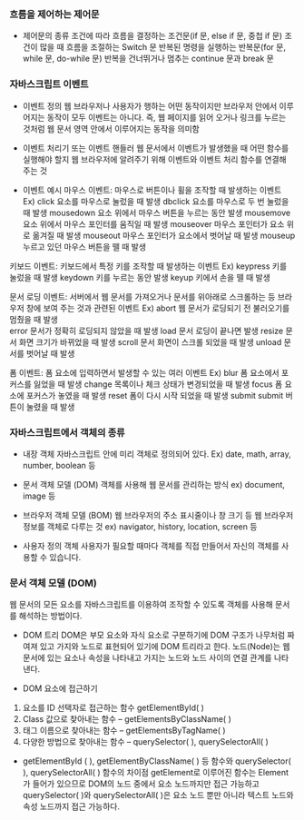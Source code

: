 ### 흐름을 제어하는 제어문
- 제어문의 종류
조건에 따라 흐름을 결정하는 조건문(if 문, else if 문, 중첩 if 문)
조건이 많을 때 흐름을 조절하는 Switch 문
반복된 명령을 실행하는 반복문(for 문, while 문, do-while 문)
반복을 건너뛰거나 멈추는 continue 문과 break 문


### 자바스크립트 이벤트
- 이벤트 정의
웹 브라우저나 사용자가 행하는 어떤 동작이지만 브라우저 안에서 이루어지는 동작이 모두 이벤트는 아니다.
즉, 웹 페이지를 읽어 오거나 링크를 누르는 것처럼 웹 문서 영역 안에서 이루어지는 동작을 의미함

- 이벤트 처리기 또는 이벤트 핸들러
웹 문서에서 이벤트가 발생했을 때 어떤 함수를 실행해야 할지 웹 브라우저에 
알려주기 위해 이벤트와 이벤트 처리 함수를 연결해 주는 것

- 이벤트 예시
마우스 이벤트: 마우스로 버튼이나 휠을 조작할 때 발생하는 이벤트
Ex) click 요소를 마우스로 눌렀을 때 발생
    dbclick 요소를 마우스로 두 번 눌렀을 때 발생
    mousedown 요소 위에서 마우스 버튼을 누르는 동안 발생
    mousemove 요소 위에서 마우스 포인터를 움직일 때 발생
    mouseover 마우스 포인터가 요소 위로 옮겨질 때 발생
    mouseout  마우스 포인터가 요소에서 벗어날 때 발생
    mouseup   누르고 있던 마우스 버튼을 뗄 때 발생

키보드 이벤트: 키보드에서 특정 키를 조작할 때 발생하는 이벤트
Ex) keypress  키를 눌렀을 때 발생
    keydown   키를 누르는 동안 발생
    keyup     키에서 손을 뗄 때 발생

문서 로딩 이벤트: 서버에서 웹 문서를 가져오거나 문서를 위아래로 스크롤하는 등 브라우저 창에 보여 주는 것과 관련된 이벤트
Ex) abort     웹 문서가 로딩되기 전 불러오기를 멈췄을 때 발생  
    error     문서가 정확히 로딩되지 않았을 때 발생
    load      문서 로딩이 끝나면 발생
    resize    문서 화면 크기가 바뀌었을 때 발생
    scroll    문서 화면이 스크롤 되었을 때 발생
    unload    문서를 벗어날 때 발생

폼 이벤트: 폼 요소에 입력하면서 발생할 수 있는 여러 이벤트
Ex) blur      폼 요소에서 포커스를 잃었을 때 발생
    change    목록이나 체크 상태가 변경되었을 때 발생
    focus     폼 요소에 포커스가 놓였을 때 발생
    reset     폼이 다시 시작 되었을 때 발생
    submit    submit 버튼이 눌렸을 때 발생

### 자바스크립트에서 객체의 종류
- 내장 객체
자바스크립트 안에 미리 객체로 정의되어 있다. Ex) date, math, array, number, boolean 등

- 문서 객체 모델 (DOM)
객체를 사용해 웹 문서를 관리하는 방식 ex) document, image 등

- 브라우저 객체 모델 (BOM)
웹 브라우저의 주소 표시줄이나 창 크기 등 웹 브라우저 정보를 객체로 다루는 것 
ex) navigator, history, location, screen 등

- 사용자 정의 객체
사용자가 필요할 때마다 객체를 직접 만들어서 자신의 객체를 사용할 수 있습니다. 

### 문서 객체 모델 (DOM)
웹 문서의 모든 요소를 자바스크립트를 이용하여 조작할 수 있도록 객체를 사용해 문서를 해석하는 방법이다.

- DOM 트리
DOM은 부모 요소와 자식 요소로 구분하기에 
DOM 구조가 나무처럼 짜여져 있고 가지와 노드로 표현되어 있기에 DOM 트리라고 한다.
노드(Node)는 웹 문서에 있는 요소나 속성을 나타내고 가지는 노드와 노드 사이의 연결 관계를 나타낸다.

- DOM 요소에 접근하기
1. 요소를 ID 선택자로 접근하는 함수 getElementById( )
2. Class 값으로 찾아내는 함수 – getElementsByClassName( )  
3. 태그 이름으로 찾아내는 함수 – getElementsByTagName( )
4. 다양한 방법으로 찾아내는 함수 – querySelector( ), querySelectorAll( )

- getElementById ( ), getElementByClassName( ) 등 함수와 querySelector( ), querySelectorAll( ) 함수의 차이점
getElement로 이루어진 함수는 Element가 들어가 있으므로 DOM의 노드 중에서 요소 노드까지만 접근 가능하고
querySelector( )와 querySelectorAll( )은 요소 노드 뿐만 아니라 텍스트 노드와 속성 노드까지 접근 가능하다.